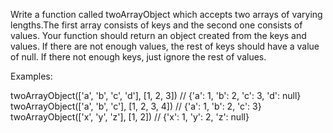Write a function called twoArrayObject which accepts two arrays of varying lengths.The first array consists of keys and the second one consists of values. Your function should return an object created from the keys and values. If there are not enough values, the rest of keys should have a value of null. If there not enough keys, just ignore the rest of values.

Examples:

twoArrayObject(['a', 'b', 'c', 'd'], [1, 2, 3]) // {'a': 1, 'b': 2, 'c': 3, 'd': null}
twoArrayObject(['a', 'b', 'c'], [1, 2, 3, 4]) // {'a': 1, 'b': 2, 'c': 3}
twoArrayObject(['x', 'y', 'z'], [1, 2]) // {'x': 1, 'y': 2, 'z': null}
